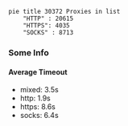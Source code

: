 
```mermaid
pie title 30372 Proxies in list
    "HTTP" : 20615
    "HTTPS": 4035
    "SOCKS" : 8713
```

### Some Info
#### Average Timeout

- mixed: 3.5s
- http: 1.9s
- https: 8.6s
- socks: 6.4s